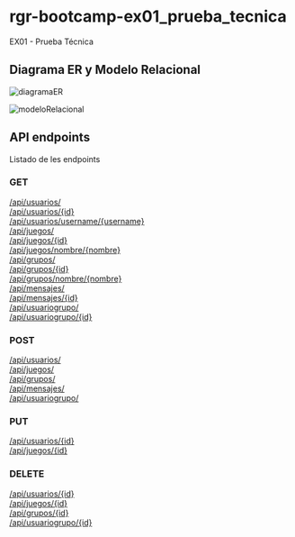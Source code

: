 # rgr-bootcamp-ex01_prueba_tecnica
EX01 - Prueba Técnica

## Diagrama ER y Modelo Relacional

![diagramaER](https://user-images.githubusercontent.com/49531890/233107551-78f8f7fa-2eb1-404e-aca6-b05fba13bfbd.png)

![modeloRelacional](https://user-images.githubusercontent.com/49531890/233107597-cee72350-deec-4f28-a346-eca1437db750.png)

## API endpoints

Listado de les endpoints

### GET
[/api/usuarios/](#get-apiusuarios) <br/>
[/api/usuarios/{id}](#get-apiusuarios) <br/>
[/api/usuarios/username/{username}](#get-apiusuarios-username) <br/>
[/api/juegos/](#get-apijuegos) <br/>
[/api/juegos/{id}](#get-apijuegos-id) <br/>
[/api/juegos/nombre/{nombre}](#get-apijuegos-nombre) <br/>
[/api/grupos/](#get-apigrupos) <br/>
[/api/grupos/{id}](#get-apigrupos-id) <br/>
[/api/grupos/nombre/{nombre}](#get-apigrupos-nombre) <br/>
[/api/mensajes/](#get-apimensajes) <br/>
[/api/mensajes/{id}](#get-apimensajes-id) <br/>
[/api/usuariogrupo/](#get-apiusuariogrupo) <br/>
[/api/usuariogrupo/{id}](#get-apiusuariogrupo-id) <br/>

### POST
[/api/usuarios/](#post-apiusuarios) <br/>
[/api/juegos/](#post-apijuegos) <br/>
[/api/grupos/](#post-apigrupos) <br/>
[/api/mensajes/](#post-apimensajes) <br/>
[/api/usuariogrupo/](#post-apiusuariogrupo) <br/>

### PUT
[/api/usuarios/{id}](#put-apiusuarios) <br/>
[/api/juegos/{id}](#put-apijuegos-id) <br/>

### DELETE
[/api/usuarios/{id}](#delete-apiusuarios) <br/>
[/api/juegos/{id}](#delete-apijuegos-id) <br/>
[/api/grupos/{id}](#delete-apigrupos-id) <br/>
[/api/usuariogrupo/{id}](#delete-apiusuariogrupo-id) <br/>
